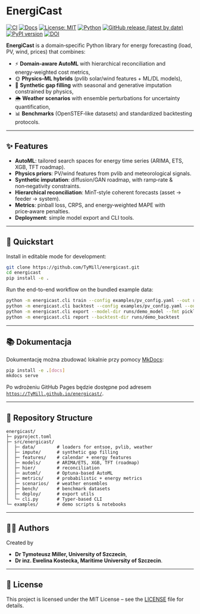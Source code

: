 # EnergiCast

[![CI](https://github.com/TyMill/energicast/actions/workflows/ci.yml/badge.svg)](https://github.com/TyMill/energicast/actions/workflows/ci.yml)
[![Docs](https://img.shields.io/badge/docs-online-brightgreen.svg)](https://tymill.github.io/EnergiCast/)
[![License: MIT](https://img.shields.io/badge/License-MIT-yellow.svg)](LICENSE)
[![Python](https://img.shields.io/badge/python-3.10%20%7C%203.11%20%7C%203.12-blue.svg)](https://github.com/TyMill/EnergiCast/blob/main/pyproject.toml)
[![GitHub release (latest by date)](https://img.shields.io/github/v/release/TyMill/energicast)](https://github.com/TyMill/energicast/releases)
[![PyPI version](https://img.shields.io/pypi/v/smartbuildsim)](https://pypi.org/project/energicast/)
[![DOI](https://zenodo.org/badge/DOI/10.5281/zenodo.17187638.svg)](https://doi.org/10.5281/zenodo.17201784)


**EnergiCast** is a domain‑specific Python library for energy forecasting (load, PV, wind, prices) that combines:
- ⚡ **Domain‑aware AutoML** with hierarchical reconciliation and energy‑weighted cost metrics,
- 🌞 **Physics–ML hybrids** (pvlib solar/wind features + ML/DL models),
- 🔄 **Synthetic gap filling** with seasonal and generative imputation constrained by physics,
- 🌦️ **Weather scenarios** with ensemble perturbations for uncertainty quantification,
- 📊 **Benchmarks** (OpenSTEF‑like datasets) and standardized backtesting protocols.

---

## ✨ Features
- **AutoML**: tailored search spaces for energy time series (ARIMA, ETS, XGB, TFT roadmap).
- **Physics priors**: PV/wind features from pvlib and meteorological signals.
- **Synthetic imputation**: diffusion/GAN roadmap, with ramp‑rate & non‑negativity constraints.
- **Hierarchical reconciliation**: MinT‑style coherent forecasts (asset → feeder → system).
- **Metrics**: pinball loss, CRPS, and energy‑weighted MAPE with price‑aware penalties.
- **Deployment**: simple model export and CLI tools.

---

## 🚀 Quickstart

Install in editable mode for development:

```bash
git clone https://github.com/TyMill/energicast.git
cd energicast
pip install -e .
```

Run the end-to-end workflow on the bundled example data:

```bash
python -m energicast.cli train --config examples/pv_config.yaml --out runs/demo_model
python -m energicast.cli backtest --config examples/pv_config.yaml --out runs/demo_backtest
python -m energicast.cli export --model-dir runs/demo_model --fmt pickle
python -m energicast.cli report --backtest-dir runs/demo_backtest
```

---

## 📚 Dokumentacja

Dokumentację można zbudować lokalnie przy pomocy [MkDocs](https://www.mkdocs.org/):

```bash
pip install -e .[docs]
mkdocs serve
```

Po wdrożeniu GitHub Pages będzie dostępne pod adresem
[`https://TyMill.github.io/energicast/`](https://TyMill.github.io/energicast/).

---

## 📂 Repository Structure

```
energicast/
├─ pyproject.toml
├─ src/energicast/
│  ├─ data/        # loaders for entsoe, pvlib, weather
│  ├─ impute/      # synthetic gap filling
│  ├─ features/    # calendar + energy features
│  ├─ models/      # ARIMA/ETS, XGB, TFT (roadmap)
│  ├─ hier/        # reconciliation
│  ├─ automl/      # Optuna‑based AutoML
│  ├─ metrics/     # probabilistic + energy metrics
│  ├─ scenarios/   # weather ensembles
│  ├─ bench/       # benchmark datasets
│  ├─ deploy/      # export utils
│  └─ cli.py       # Typer‑based CLI
└─ examples/       # demo scripts & notebooks
```

---

## 👨‍💻 Authors
Created by 
- **Dr Tymoteusz Miller, University of Szczecin**,
- **Dr inz. Ewelina Kostecka, Maritime University of Szczecin**.

---

## 📜 License
This project is licensed under the MIT License – see the [LICENSE](LICENSE) file for details.
